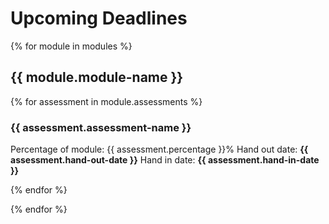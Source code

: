 # Upcoming Deadlines

{% for module in modules %}
## {{ module.module-name }}

{% for assessment in module.assessments %}

### {{ assessment.assessment-name }}

Percentage of module: {{ assessment.percentage }}%
Hand out date: **{{ assessment.hand-out-date }}**
Hand in date: **{{ assessment.hand-in-date }}**

{% endfor %}

{% endfor %}

